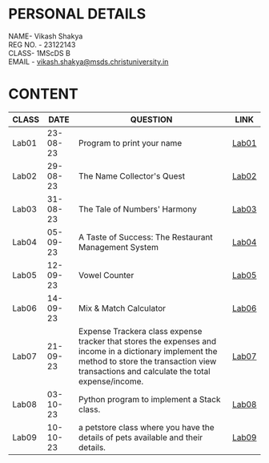 
# PERSONAL DETAILS
NAME- Vikash Shakya  
REG NO. - 23122143  
CLASS- 1MScDS B  
EMAIL - vikash.shakya@msds.christuniversity.in

# CONTENT

|CLASS|DATE|QUESTION|LINK|
|-----|----------|----------------------------------------|-------------------------------|
|Lab01|23-08-23|Program to print your name|[Lab01](https://github.com/vikashshakya1/MScDSB-MDS171-23122143-Vikash/blob/main/lab01.ipynb)|
|Lab02|29-08-23|The Name Collector's Quest|[Lab02](https://github.com/vikashshakya1/MScDSB-MDS171-23122143-Vikash/blob/main/Lab02.ipynb)|
|Lab03|31-08-23|The Tale of Numbers' Harmony|[Lab03](https://github.com/vikashshakya1/MScDSB-MDS171-23122143-Vikash/blob/main/Lab03.ipynb) |
|Lab04|05-09-23|A Taste of Success: The Restaurant Management System| [Lab04](https://github.com/vikashshakya1/MScDSB-MDS171-23122143-Vikash/blob/main/Lab04.ipynb) |
|Lab05|12-09-23|Vowel Counter|[Lab05](https://github.com/vikashshakya1/MScDSB-MDS171-23122143-Vikash/blob/main/Lab05.ipynb) |
|Lab06|14-09-23|Mix & Match Calculator|[Lab06](https://github.com/vikashshakya1/MScDSB-MDS171-23122143-Vikash/blob/main/Lab06.ipynb) |
|Lab07|21-09-23|Expense Trackera class expense tracker that stores the expenses and income in a dictionary implement the method to store the transaction view transactions and calculate the total expense/income.|[Lab07](https://github.com/vikashshakya1/MScDSB-MDS171-23122143-Vikash.git)|
|Lab08|03-10-23|Python program to implement a Stack class.|[Lab08](https://github.com/vikashshakya1/MScDSB-MDS171-23122143-Vikash.git)|
|Lab09|10-10-23|a petstore class where you have the details of pets available and their details.|[Lab09](https://github.com/vikashshakya1/MScDSB-MDS171-23122143-Vikash.git)|